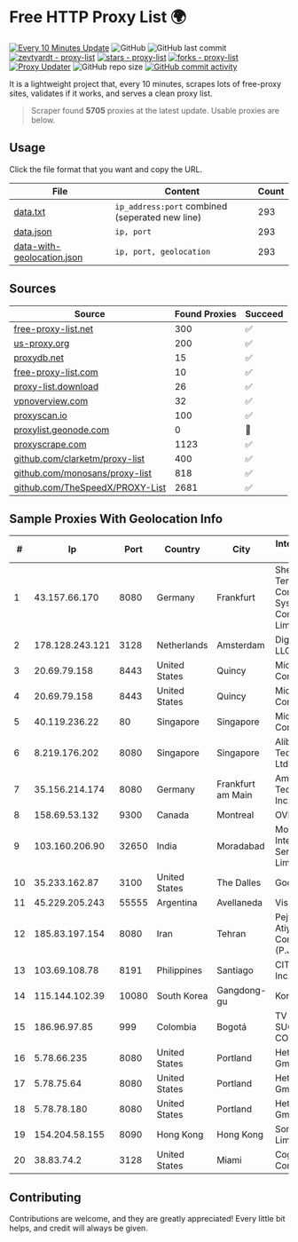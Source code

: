 
# Free HTTP Proxy List 🌍

[![Every 10 Minutes Update](https://github.com/mertguvencli/http-proxy-list/actions/workflows/main.yml/badge.svg?branch=main)](https://github.com/mertguvencli/http-proxy-list/actions/workflows/main.yml)
![GitHub](https://img.shields.io/github/license/mertguvencli/http-proxy-list)
![GitHub last commit](https://img.shields.io/github/last-commit/mertguvencli/http-proxy-list)
[![zevtyardt - proxy-list](https://img.shields.io/static/v1?label=zevtyardt&message=proxy-list&color=blue&logo=github)](https://github.com/zevtyardt/proxy-list "Go to GitHub repo")
[![stars - proxy-list](https://img.shields.io/github/stars/zevtyardt/proxy-list?style=social)](https://github.com/zevtyardt/proxy-list)
[![forks - proxy-list](https://img.shields.io/github/forks/zevtyardt/proxy-list?style=social)](https://github.com/zevtyardt/proxy-list)
[![Proxy Updater](https://github.com/zevtyardt/proxy-list/workflows/Proxy%20Updater/badge.svg)](https://github.com/zevtyardt/proxy-list/actions?query=workflow:"Proxy+Updater")
![GitHub repo size](https://img.shields.io/github/repo-size/zevtyardt/proxy-list)
[![GitHub commit activity](https://img.shields.io/github/commit-activity/m/zevtyardt/proxy-list?logo=commits)](https://github.com/zevtyardt/proxy-list/commits/main)

It is a lightweight project that, every 10 minutes, scrapes lots of free-proxy sites, validates if it works, and serves a clean proxy list.

> Scraper found **5705** proxies at the latest update. Usable proxies are below.

## Usage

Click the file format that you want and copy the URL.

|File|Content|Count|
|----|-------|-----|
|[data.txt](https://raw.githubusercontent.com/mertguvencli/http-proxy-list/main/proxy-list/data.txt)|`ip_address:port` combined (seperated new line)|293|
|[data.json](https://raw.githubusercontent.com/mertguvencli/http-proxy-list/main/proxy-list/data.json)|`ip, port`|293|
|[data-with-geolocation.json](https://raw.githubusercontent.com/mertguvencli/http-proxy-list/main/proxy-list/data-with-geolocation.json)|`ip, port, geolocation`|293|

## Sources

|Source|Found Proxies|Succeed|
|------|-------------|-------|
|[free-proxy-list.net](https://free-proxy-list.net)|300|✅|
|[us-proxy.org](https://www.us-proxy.org)|200|✅|
|[proxydb.net](http://proxydb.net)|15|✅|
|[free-proxy-list.com](https://free-proxy-list.com/?page=&port=&type%5B%5D=http&type%5B%5D=https&up_time=0&search=Search)|10|✅|
|[proxy-list.download](https://www.proxy-list.download/HTTP)|26|✅|
|[vpnoverview.com](https://vpnoverview.com/privacy/anonymous-browsing/free-proxy-servers)|32|✅|
|[proxyscan.io](https://www.proxyscan.io)|100|✅|
|[proxylist.geonode.com](https://proxylist.geonode.com/api/proxy-list?limit=300&page=1&sort_by=lastChecked&sort_type=desc&protocols=http,https)|0|🚫|
|[proxyscrape.com](https://api.proxyscrape.com/v2/?request=displayproxies&protocol=http&timeout=10000&country=all&ssl=all&anonymity=all)|1123|✅|
|[github.com/clarketm/proxy-list](https://raw.githubusercontent.com/clarketm/proxy-list/master/proxy-list-raw.txt)|400|✅|
|[github.com/monosans/proxy-list](https://raw.githubusercontent.com/monosans/proxy-list/main/proxies/http.txt)|818|✅|
|[github.com/TheSpeedX/PROXY-List](https://raw.githubusercontent.com/TheSpeedX/PROXY-List/master/http.txt)|2681|✅|


## Sample Proxies With Geolocation Info

|#|Ip|Port|Country|City|Internet Service Provider|
|-|--|----|-------|----|-------------------------|
|1|43.157.66.170|8080|Germany|Frankfurt|Shenzhen Tencent Computer Systems Company Limited|
|2|178.128.243.121|3128|Netherlands|Amsterdam|DigitalOcean, LLC|
|3|20.69.79.158|8443|United States|Quincy|Microsoft Corporation|
|4|20.69.79.158|8443|United States|Quincy|Microsoft Corporation|
|5|40.119.236.22|80|Singapore|Singapore|Microsoft Corporation|
|6|8.219.176.202|8080|Singapore|Singapore|Alibaba (US) Technology Co., Ltd.|
|7|35.156.214.174|8080|Germany|Frankfurt am Main|Amazon Technologies Inc.|
|8|158.69.53.132|9300|Canada|Montreal|OVH SAS|
|9|103.160.206.90|32650|India|Moradabad|Moradabad Internet Services Private Limited|
|10|35.233.162.87|3100|United States|The Dalles|Google LLC|
|11|45.229.205.243|55555|Argentina|Avellaneda|Visio RED SRL|
|12|185.83.197.154|8080|Iran|Tehran|Pejvak Ertebatat Atiyeh Roshan Company (P.J.S.)|
|13|103.69.108.78|8191|Philippines|Santiago|CITI Cableworld Inc.|
|14|115.144.102.39|10080|South Korea|Gangdong-gu|Korea Telecom|
|15|186.96.97.85|999|Colombia|Bogotá|TV AZTECA SUCURSAL COLOMBIA|
|16|5.78.66.235|8080|United States|Portland|Hetzner Online GmbH|
|17|5.78.75.64|8080|United States|Portland|Hetzner Online GmbH|
|18|5.78.78.180|8080|United States|Portland|Hetzner Online GmbH|
|19|154.204.58.155|8090|Hong Kong|Hong Kong|Sondercloud Limited|
|20|38.83.74.2|3128|United States|Miami|Cogent Communications|



## Contributing

Contributions are welcome, and they are greatly appreciated! Every
little bit helps, and credit will always be given.

